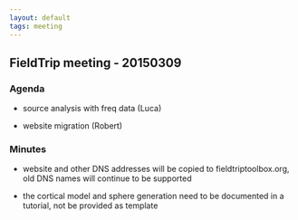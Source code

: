 ```yaml
---
layout: default
tags: meeting
---
```


## FieldTrip meeting - 20150309 

### Agenda

*  source analysis with freq data (Luca)

*  website migration (Robert)

### Minutes

*  website and other DNS addresses will be copied to fieldtriptoolbox.org, old DNS names will continue to be supported

*  the cortical model and sphere generation need to be documented in a tutorial, not be provided as template 
